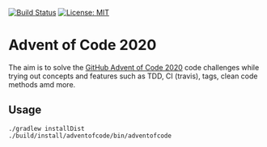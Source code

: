 [![Build Status](https://travis-ci.com/mj-mueller/adventofcode.svg?branch=main)](https://travis-ci.com/mj-mueller/adventofcode) [![License: MIT](https://img.shields.io/badge/License-MIT-yellow.svg)](https://opensource.org/licenses/MIT)

# Advent of Code 2020

The aim is to solve the [GitHub Advent of Code 2020](https://adventofcode.com) code challenges while trying out concepts
and features such as TDD, CI (travis), tags, clean code methods amd more.

## Usage

    ./gradlew installDist
    ./build/install/adventofcode/bin/adventofcode